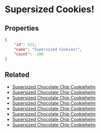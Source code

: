 # Supersized Cookies!

<no description available>

## Properties

```json
{
    "id": 522,
    "name": "Supersized Cookies!",
    "count": -100
}
```

## Related

- [Supersized Chocolate Chip Cookiehelm](../items/16597-supersized-chocolate-chip-cookiehelm.md)
- [Supersized Chocolate Chip Cookiehelm](../items/16598-supersized-chocolate-chip-cookiehelm.md)
- [Supersized Chocolate Chip Cookiehelm](../items/16599-supersized-chocolate-chip-cookiehelm.md)
- [Supersized Chocolate Chip Cookiehelm](../items/16600-supersized-chocolate-chip-cookiehelm.md)
- [Supersized Chocolate Chip Cookiehelm](../items/16601-supersized-chocolate-chip-cookiehelm.md)
- [Supersized Chocolate Chip Cookiehelm](../items/16602-supersized-chocolate-chip-cookiehelm.md)
- [Supersized Chocolate Chip Cookiehelm](../items/16603-supersized-chocolate-chip-cookiehelm.md)
- [Supersized Chocolate Chip Cookiehelm](../items/16604-supersized-chocolate-chip-cookiehelm.md)

